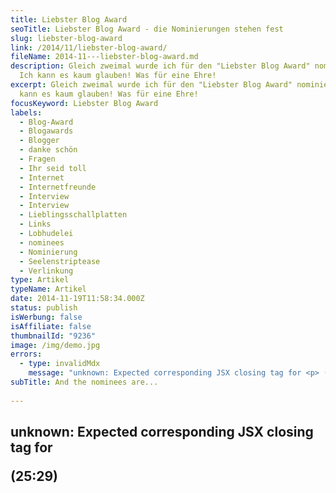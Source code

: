 ```yaml
---
title: Liebster Blog Award
seoTitle: Liebster Blog Award - die Nominierungen stehen fest
slug: liebster-blog-award
link: /2014/11/liebster-blog-award/
fileName: 2014-11---liebster-blog-award.md
description: Gleich zweimal wurde ich für den "Liebster Blog Award" nominiert.
  Ich kann es kaum glauben! Was für eine Ehre!
excerpt: Gleich zweimal wurde ich für den "Liebster Blog Award" nominiert. Ich
  kann es kaum glauben! Was für eine Ehre!
focusKeyword: Liebster Blog Award
labels:
  - Blog-Award
  - Blogawards
  - Blogger
  - danke schön
  - Fragen
  - Ihr seid toll
  - Internet
  - Internetfreunde
  - Interview
  - Interview
  - Lieblingsschallplatten
  - Links
  - Lobhudelei
  - nominees
  - Nominierung
  - Seelenstriptease
  - Verlinkung
type: Artikel
typeName: Artikel
date: 2014-11-19T11:58:34.000Z
status: publish
isWerbung: false
isAffiliate: false
thumbnailId: "9236"
image: /img/demo.jpg
errors:
  - type: invalidMdx
    message: "unknown: Expected corresponding JSX closing tag for <p> (25:29)"
subTitle: And the nominees are...
  
---
```


## unknown: Expected corresponding JSX closing tag for <p> (25:29)

<!--
Bereits am 18. Oktober erreichte mich die Nachricht von der lieben
[Dela](http://delanjiplush.de/?p=841), ich sei für den Lieblingsblog-Award
nominiert. Lieben Dank noch mal an dieser Stelle, Dela!

![Als Award muss diese Tiki-Figur aus dem British Museum herhalten | thumbnail](http://cardamonchai.com/wp-content/uploads/2014/11/13545735034_fbbc8c72df_z-150x150.jpg "[ ](https://www.flickr.com/photos/99929697@N07/sets)  Als Award muss diese Tiki-Figur, die ich im British Museum entdeckt habe, herhalten")

**Die Regeln für den Lieblingsblog-Award:** - Verlinke die Person, die Dich
nominiert hat,

- stelle Dich ihr im Interview,
- nominiere 11 weitere Blogger,
- stelle den Nominierten 11 Interviewfragen.

Kommen wir also zum Interview. Folgendes wollte Dela von mir wissen:

<ol><li> __Was war als Kind Dein Lieblingsplüschtier? Hast Du es noch?__ 
Mein Lieblingsplüschtier in meiner Kindheit war ein kleiner von meiner Mama selbstgemachter Teddy, den ich auf den Namen Tedda getauft hatte. Ich habe ihn immer noch, er wohnt in meinem Kleiderschrank. Ich habe ihn überall mit hingeschleift und weil Tedda dadurch sehr stark abgenutzt wurde, bekam er über die Jahre immer wieder eine neue Haut aus verschiedenen Stoffen. Ursprünglich war er mal rot, inzwischen ist er blau, den letzten Stoffüberzug habe ich ihm im Grundschulalter selbst genäht, damals habe ich ihm auch ein neues Gesicht gestickt, was mich ein paar Tage später in eine tiefe Krise gestürzt hat, weil ich meinen Tedda nicht mehr erkannt habe.</li><li>

![Vegan sollte es sein](http://cardamonchai.com/wp-content/uploads/2014/11/15404266657_07b64b83e6_o-640x640.jpg "[ ](https://www.flickr.com/photos/99929697@N07/sets)  Vegan sollte es sein")

**Welche Küche ist Dir die liebste? Mediteran? Asiatisch? Hausmannskost?
Alles?** Grundsätzlich esse ich alles sehr gerne, besonders Indisch und
Asiatisch, ich mag auch Fusionküche. Auf jeden Fall sollte es vegan sein und
gerne auch sehr scharf. :-)</li><li> **Glaubst Du daran, dass
institutionalisierte Politik irgendetwas Positives reißen kann, oder hast Du die
Hoffnung schon aufgegeben?** Politik bzw. Demokratie ist für mich eine zwingende
Notwendigkeit. Ohne bestimmte Regeln, wären für uns ganz alltägliche Dinge wie
Umweltschutz, Straßenbau und Gesundheitsweisen undenkbar.Ich denke, dass die
gesellschaftlich anerkannte Form die richtige ist, was nicht bedeutet, dass ich
der Meinung bin, dass unsere Politiker die richtigen Entscheidungen treffen.
Allerdings kann man seine Meinung auch nur in einer (funktionierenden)
Demokratie zum Ausdruck bringen, indem man wählen geht und dabei den Politikern
seine Stimme gibt, die am ehesten das zu Ausdruck bringen, was man persönlich
vertreten kann. Mit Politik lässt sich etwas bewirken. Ohne Politik säßen wir in
einer Anarchie und dann würde es ziemlich bald ziemlich finster
aussehen.</li><li> **Wann hast Du das letzte Mal Fenster geputzt/putzen
lassen?** Das kann ich Dir ziemlich genau beantworten, Dela, das war vor 3
Jahren in meiner vorletzten Wohnung. Den Putzlappen habe ich selbst geschwungen.
;-)</li><li>

![Auf Festivals lernt man improvisieren | thumbnail](http://cardamonchai.com/wp-content/uploads/2014/11/11351937553_a519932b85_z-150x150.jpg "[ ](https://www.flickr.com/photos/99929697@N07/sets)  Auf Festivals lernt man improvisieren")

**Welches Deiner Talente wäre in einer Zombieapokalypse fürs Überleben am
hilfreichsten? Wärst Du eher dafür, sich in Banden zusammenzuschließen, oder
würdest Du es als Einzelkämpferin versuchen?**

Hm, ich kann sehr gut Kleidungsstücke aus Müllbeuteln fertigen, das habe ich mir
auf diversen Festivals beigebracht. Zum Teil stammt daher auch mein schier
unerschöpfliches Improvisationstalent. Aus Plastikflaschen und Gaffertape lässt
sich z. B. wunderbar eine Matratze basteln. Ich bin ganz klar für Banden, weil
ich denke, dass ich vermutlich nicht sehr gut mit Anti-Zombiewaffen umgehen
könnte. :-P Womit kann man die eigentlich besiegen? Gar nicht, oder? Dafür würde
ich für alle Tee machen. Das kann ich auch noch gut.</li><li> **Welche
Band/welchen Künstler muss man gehört haben, um von Dir ernst genommen zu
werden?** Grundsätzlich nehme ich Leute auch ernst, die keine Musik hören, oder
sich nicht damit auskennen. Sie dürfen nur keinen Mist hören, das geht überhaupt
nicht. Oder was am schlimmsten ist: "Ich höre alles". Zack, Gespräch
beendet.Spaß beiseite, es gibt einige Bands/Künstler, die mir sehr wichtig sind
und die mich zum Teil schon jahrelang begleiten.
[Calexico](/category/musik/calexico/) z. B. haben bei mir eine eigene
Blogrubrik. Ich nehme einfach jedes Konzert von denen mit, das in meiner Nähe
ist. Die [Deftones](//?s=deftones) sind außerdem ganz besonders wichtig für mich
und [Nine Inch Nails](/?s=Nine+inch+nails).

![Chino Moreno von den Deftones auf dem letztjährigen Rock´n`Heim Festival | thumbnail](http://cardamonchai.com/wp-content/uploads/2014/11/9557898428_86a39a2997_z-150x150.jpg "[ ](https://www.flickr.com/photos/99929697@N07/sets)  Chino Moreno von den Deftones auf dem letztjährigen Rock´n`Heim Festival")

Es gibt viele viele Bands, die aus meinem Plattenschrank nicht wegzudenken sind,
Trail Of Dead z. B., Boysetsfire, Death Cab, ach, ich kann sie nicht alle
aufzählen, das würde den Rahmen sprengen, ich möchte aber auch niemanden außer
Acht lassen. Wichtig waren für mich auch immer Sonic Youth und später dann auch
alle Combos, in denen die Mitglieder der Band gespielt haben, bzw. deren
Soloprojekte. Alles, bei dem Trent Reznor von Nine Inch Nails seine Finger im
Spiel hat, alles, bei dem Chino Moreno von den Deftones mit dabei ist.

Beeinflusst haben mich außerdem auch Bob Dylan und das ganze Psychedelic-Zeuch
von früher, das die Eltern so gehört haben, Grateful Dead, Iron Butterfly, Pink
Floyd. Ich bin mir sicher, dass die Musik, die ich in meiner Kindheit gehört
habe, dafür verantwortlich ist, dass ich auch heute Musik in ihrer progressiven
Spielweise besonders gerne mag. Naja, aber dann auch wieder nicht nur, ich mag
auch gerne eingängige Musik, ehrlichen Blues, ich mag die Sachen von Jack White
und von Dan Auerbach und auch richtig verschwurbeltes Zeug wie die Musik von Les
Claypool (Primus). Oh je und jetzt habe ich auf jeden Fall ein paar ganz
wichtige Eckpfeiler vergessen. :-/</li><li> **Bist Du abergläubisch? Wenn ja,
eher so auf dem Level "Ich wünsche mir was, wenn eine Sternschnuppe
vorbeifliegt." oder doch eher "Ich streue Salz auf die Türschwelle, damit sie
mich nicht holen."?** Als Kind habe ich manchmal dieses Spiel gespielt, bei dem
man nur auf die schwarzen Zebrastreifen treten darf, man in jede Pfütze springen
und jeden Gullideckel mit den Füßen berühren muss. Was allerdings passiert, wenn
man die Regeln nicht befolgt, darüber habe ich weniger nachgedacht.
Grundsätzlich bin ich eher Realistin. Ich grusele mich nur ab und zu im Dunklen,
wenn ich einen fiesen Film angesehen habe, aber ich denke, das zählt nicht. ;-)
Also eher der Sternschnuppen-Typ.</li><li>

![Lieblingsschallplatten | thumbnail](http://cardamonchai.com/wp-content/uploads/2014/11/9694670444_068ec34ffa_o-150x150.jpg "[ ](https://www.flickr.com/photos/99929697@N07/sets)  Lieblingsschallplatten")

**Wein, Bier oder Schnaps? Lieblingszigarettenmarke? Oder völlig gesund und
lasterfrei?**

Seit ich am 9. September 2013 um 14:00
[das Rauchen aufgegeben](/tag/selbstversuch-das-rauchen-aufzugeben/) habe, trage
ich eigentlich keine Laster mehr mit mir herum. Ab und zu gehe ich gerne mit
Freunden ins Pub und trinke dort ein gutes Glas Cider. Am liebsten die Sorte
Green Goblin oder auch mal einen Pear Cider. Da wird dann auch mal ein zweites
Glas bestellt. Mein wirkliches Laster sind Schallplatten</li><li> **In welchen
Fächern warst du in der Schule besonders gut? Was hast du am liebsten gemacht?**
Ich habe immer sehr gerne Aufsätze geschrieben. Im Deutsch- und im
Englischunterricht.</li><li> **Improvisierst Du gerne, nach dem System "Sicheres
Auftreten bei völliger Ahnungslosigkeit" oder kann man Dich in den Wahnsinn
treiben, wenn man Dich unvorbereitet etwas fragt oder tun lässt?** Grundsätzlich
improvisiere ich sehr gerne, besonders, wenn es darum geht, etwas zu tun, ein
Regal aufbauen, obwohl man nicht die richtigen Nägel hat, z. B. oder einen
Rosinenkuchen ohne Rezept backen. Wenn ich etwas gefragt werde, was ich nicht
weiß, ziehe ich es jedoch vor, Tante Google zu befragen. Oder ich gebe die Frage
an jemanden weiter, der sie besser beantworten kann. :-P</li><li> **Wenn Du drei
Wahrheiten/Regeln für das Leben benennen müsstest, welche wären das?** Hier
möchte ich mich gerne dreier Zitate bedienen, die ich für sehr wahr
halte:</li></ol><blockquote>"Life is what happens to you while you are busy
making other plans" - John Lennon

"Verrückt zu sein ist gar nicht so einfach" - Rafik Schami

"Sei du selbst die Veränderung, die du dir wünschst für diese Welt" - Mahatma
Gandhi</blockquote>

Ich hatte mich gerade an den Gedanken mit der Nominierung gewöhnt und im Kopf
damit angefangen, das Interview zu beantworten, da flatterte eine weitere
Nominierung bei mir ins Haus! Dieses Mal von dem lieben
[Andi](http://andiau.wordpress.com). Ich werde ganz rot bei so viel Ehre! Womit
habe ich das verdient! Danke!

Folgende Fragen hat Andi mir gestellt:

<ol><li> __Du hast Gäste und legst Musik auf, welche ist das?__ Beginnen würde ich mit was ruhigem, wie Calexico, ich steigere es langsam zu Boysetsfire und gegen 4 Uhr morgens klingt meine Playlist aus mit Portishead. Dazwischen: Jede Menge Raritäten aus meinem Plattenregal.</li><li>

![Zuletzt gelesen: Tiere essen](http://cardamonchai.com/wp-content/uploads/2014/11/15276340291_3b9a42efea_z-640x427.jpg "[ ](https://www.flickr.com/photos/99929697@N07/sets)  Zuletzt gelesen: Tiere essen")

**Welches Buch hast Du zuletzt gelesen?** "Tiere essen" von Jonathan Safran
Foer.</li><li> **Von wem ist der Song, den Du für immer mit Deiner Kindheit
verbinden wirst?** Das sind eigentlich drei Songs: "Touch Of Grey" von Grateful
Dead, "Ob-la-di, Ob-la-da" von den Beatles und "In-A-Gadda-Da-Vida" von Iron
Butterfly.</li><li> **Du sollst ein Mixtape zusammenstellen, welche 10 Songs
müssen unbedingt drauf?** "Kräne" von Gisbert zu Knyphausen, "All The Pretty
Horses" von Calexico, "Tiny Vessels" von Death Cab For Cutie, "Minerva" von den
Deftones, "Terrible Lie" von Nine Inch Nails, "Release The Dogs" von
Boysetsfire, "High Hopes" von Pink Floyd, "Space Cadet" von Kyuss, "One Armed
Scissor" von At The Drive In und "The Mentalist" von Blackmail.</li><li>

![Akupunkturtermin](http://cardamonchai.com/wp-content/uploads/2014/11/15787786672_8ff1203c42_o-640x640.jpg "[ ](https://www.flickr.com/photos/99929697@N07/sets)  Akupunkturtermin")

**Bei welcher Gelegenheit fiel Dir zuletzt auf, dass Du älter geworden bist?**
Als ich einen [Akupunkturtermin](/2014/11/11/auf-dem-weg-zur-tiefenentspannung/)
vereinbart habe, um meine Nackenschmerzen loszuwerden.</li><li> **... wird mit
dem Alter immer wichtiger.** Die Gesundheit</li><li> **Was kochst Du besonders
gut?** Ich \_**\_ habe einige [Lieblingsrezepte](/category/vegan-2/rezepte/), im
Moment mache ich besonders gerne Kartoffelauflauf in den verschiedensten
Variationen.</li><li> **Fällt Dir etwas Pfiffiges ein, das Dir Deine Oma oder
Dein Opa mit auf den Weg gegeben hat?** Mein Improvisationstalent (siehe
Interview oben ;-) ) habe ich ganz klar von meiner Oma. Sie hat mir als Kind
schon gezeigt, wie man mit ein paar ganz einfachen Dingen klar kommen kann.
Basteln mit altem Geschenkpapier, Socken stopfen, Häkeln aus Garnresten und ich
kann mich noch genau an folgende Situation erinnern: Wir waren mit der ganzen
Familie auf einem Campingplatz und hatten das Shampoo vergessen. Meine Oma hat
mir die Haare mit einem Stück Seife gewaschen und mir erklärt, dass man das
früher immer so gemacht hat "Wir haben alles mit Seife gewaschen. Die Haare, die
Hände, den Körper, die Wäsche, sogar das Geschirr hat man mit Seife gespült."
Das sind schöne Erinnerungen an die Kindheit.Ich wasche noch heute meine Haare
ab und zu mit einem Stück Seife. Danach kommen sie mir immer ganz besonders
schön sauber vor. :-) Ach, ja mein Opa liebte es zu pfeifen. Er konnte ganze
Opernarien pfeifen. Das Pfeifen habe ich von ihm gelernt. Genauso wie das
Äpfelschneiden. Er hat das auf diese ganz besondere Art getan. Wenn wir
spazieren gegangen sind, hatte er immer ein paar Äpfel und so ein krummes
Obstmesser (das liegt heute noch bei meiner Oma in der Küchenschublade, ich
benutzte es jedes Mal, wenn ich bei ihr zu Besuch bin) dabei, mit dem er dann
kleine Stückchen abgeschnitten hat.</li><li> **Du wirst gefragt "Was war früher
alles besser?" Was antwortest Du?** Die Clubs! Die Clubs waren früher eindeutig
besser! Was haben wir gefeiert "damals"!</li><li> **Wenn Du die Möglichkeit
bekämest, in die Vergangenheit zu reisen, würdest Du...?** Als erstes würde ich
auf jeden Fall Kurt Cobain dieses blöde Gewehr wegnehmen!</li><li> **Was hat
Dich veranlasst, ein Blog zu führen?\_\_ Ich schreibe schon immer alles auf, was
mich bewegt. Früher in Tagebücher, auf Blöcke, an Wände, auf Klopapier, in
Briefe, heute eben ins Internet.</li></ol>

Kommen wir nun zu meinen Lieblingen. The nominees are:

1.  [Tierhof Amoa](http://tierhof-amoa.blogspot.de)
1.  [Netzbuddhist](http://www.netzbuddhist.com)
1.  [Volksverpetzer](https://volksverpetzer.de)
1.  [Wirre Welt Berlin](http://wirre-welt-berlin.com)
1.  [Hoochis Welt](http://www.hoochiswelt.de)
1.  [Tofutante](http://tofutante.wordpress.com)
1.  [Schneeweiß &amp; Rosenrot](http://schneeherz.wordpress.com)
1.  [Veganaholic](http://veganaholic.blogspot.de)
1.  [Glowing Life](http://www.glowinglife.de)
1.  [Is It Love?](http://isitloveblog.wordpress.com)
1.  [Philos Worte](http://philosworte.wordpress.com)

Herzlichen Glückwunsch! Ihr seid nominiert für den "Liebster Blog Award"! Ihr
dürft nun die folgenden Fragen beantworten und im Anschluss selbst elf Blogger
nominieren!

1.  **Was bedeutet eigentlich der Name Deines Blogs?**
1.  **Was sind Deine Lieblingsthemen? Worüber schreibst Du am liebsten?**
1.  **Wann ist Dir zuletzt ein Missgeschick passiert?**
1.  **Du darfst eine berühmte Person treffen. Du darfst Dir aussuchen, welche.
    Für wen entscheidest Du Dich?**
1.  **Wenn Du irgendetwas an der Welt ändern könntest, was wäre das?**
1.  **Was war das erste Album/die erste Platte/CD, das/die Du Dir selbst gekauft
    hast?**
1.  **Sonntag ist so schön, weil...**
1.  **Das am weitesten entfernte Reiseziel, dass Du in diesem Jahr hattest**
1.  **5 Lebensmittel, die Du einfach immer im Kühlschrank/Vorratsschrank hast**
1.  **Wenn Du so richtig wütend bist, welches Lied hörst Du dann?**
1.  **Dein Traumjob**

Ich danke hiermit schon mal allen Beteiligten für's Mitmachen, ich bin schon
sehr gespannt auf Eure Antworten!

Wir lesen uns!

Kussi Anne &lt;3

## Alle Awards, die diesem Blog bisher verliehen wurden- [Erbeerkuchen mit Grün 2011](/2011/09/erdbeerkuchen-mit-gruen-der-blogaward/)

- [Best Blog Award 2013](/2013/05/best-blog-award-wie-jetzt-ich-habe-was-gewonnen/)
- Liebster Blog Award 2014
- [Liebster Blog Award 2017](/2017/01/liebster-blog-award-2017-01/)
- [Mystery Blogger Award 2017](/2017/10/mystery-blogger-award-mein-blog-ist-dabei/)

-->

  